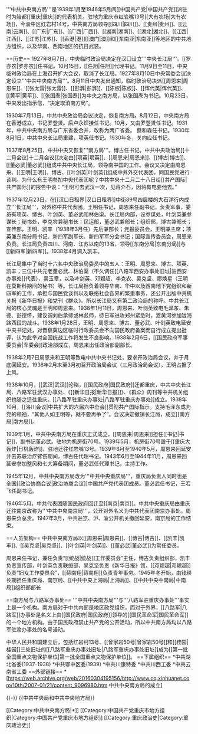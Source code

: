 '''中共中央南方局'''是1939年1月至1946年5月间[[中国共产党|中国共产党]]派驻时为陪都[[重庆|重庆]]的代表机关。驻地为重庆市红岩嘴13号[[大有农场|大有农场]]，今渝中区红岩村14号。中共南方局领导[[四川|四川]]、[[贵州|贵州]]、[[云南|云南]]、[[广东|广东]]、[[广西|广西]]、[[湖南|湖南]]、[[湖北|湖北]]、[[江西|江西]]、[[江苏|江苏]]、[[香港|港]][[澳门|澳]]和[[东南亚|东南亚]]等地区的中共地方组织，以及华南、西南地区的抗日武装。

==历史==
1927年8月7日，中央临时政治局决定在汉囗设立'''中央长江局'''。[[罗亦农|罗亦农]]任书记。10月15日，[[任旭|任旭]]代理书记。11月9日至11日，中央临时政治局在上海召开扩大会议，取消了长江局。1927年8月10日中央常委会议决定设立'''中共中央南方局'''。8月11日中央发出通知，临时政治局决派[[周恩来|周恩来]]、[[张太雷|张太雷]]、[[彭湃|彭湃]]、[[陈权|陈权]]、[[恽代英|恽代英]]、[[黄平|黄平]]、[[张国焘|张国焘]]为中央之南方局，以张国焘为书记。10月23日，中央发出指示信，“决定取消南方局”。

1930年7月13日，中共中央政治局会议决定，恢复南方局。8月12日，中央南方局在香港成立，书记罗登贤。后卢永炽接任书记。10月，又由罗登贤任书记。1931年，中共中央南方局与广东省委合并，改称为两广省委。 蔡和森任书记。1930年8月1日，中共中央长江局重建，项英任书记。1930年冬，关向应任书记。

1937年8月25日，中共中央又恢复'''南方局'''。博古任书记。中共中央政治局[[十二月会议|十二月会议]]决定由[[项英|项英]]、[[周恩来|周恩来]]、[[博古|博古]]、[[董必武|董必武]]组成中共中央长江局，领导南中国的工作。会议又决定由周恩来、[[王明|王明]]、博古、[[叶剑英|叶剑英]]组成中共外交代表团，同国民党进行谈判。为什么有王明参加中央代表团呢？中共中央十二月二十八日给[[共产国际|共产国际]]的报告中说：“王明可去武汉一次，见蒋介石，因蒋有电要他去。”

1937年12月23日，在[[汉口日租界|汉口日租界]]中街89号四层楼的大石洋行内成立'''长江局'''，对外称中共代表团。王明任书记，周恩来任副书记，负责军事，委员有项英、博古、叶剑英、董必武和林伯渠。长江局内部，设参谋处，叶剑英兼参谋长；秘书处，李克农兼秘书长；民运部，董必武兼部长；组织部，博古兼部长；宣传部，王明、凯丰（1938年3月任）先后兼部长；党报委员会，王明兼主席；项英兼东南分局书记、新四军副军长、新四军军分会书记；国际宣传委员会，周恩来负责。长江局负责四川、河南、江苏以南的13省，领导[[东南分局|东南分局]]与[[新四军|新四军]]。1938年4月调入凯丰。

长江局集中了当时十六名中央政治局委员中的五人：王明、周恩来、博古、项英、凯丰；三位中共元老董必武、林伯渠（不久调任[[八路军西安办事处旧址|驻西安办事处]]代表）、吴玉章，以及叶剑英、邓颖超、李克农、吴克坚、廖焕星（王明在莫斯科期间的秘书）等。长江局担负着领导华南、华中以及西南地下党组织和新四军的工作，承担与国民党谈判以及联络社会各界的繁重事务，还公开出版中共机关报《新华日报》和党刊《群众》。所以长江局又有第二政治局的称呼。中共长江局的核心灵魂是王明和周恩来。1938年1月11日，周恩来、叶剑英致电毛泽东、朱德、彭德怀，建议调刘伯承师或林彪师，待日军进攻郑州紧急时，渡黄河参加陇海路西段的战斗。1938年1月28日，王明、周恩来、博古、董必武、叶剑英致电延安中央书记处，对晋察冀边区临时行政委员会不向国民政府备案而自行成立提出批评，认为此举对全国统战工作将发生不良影响。1938年2月6日，[[国民政府军事委员会|军委会]]政治部成立，周恩来出任政治部副部长。

1938年2月7日周恩来和王明等致电中共中央书记处，要求开政治局会议，并于月底回延安。1938年2月末至3月初召开政治局会议（三月政治局会议），王明占据了上风。

1938年10月，[[武汉|武汉]]沦陷，[[国民政府|国民政府]]迁都重庆，中共中央长江局、八路军驻武汉办事处、《[[新华日报|新华日报]]》、《群众》周刊等中共机关组织也随之迁往重庆。[[八路军驻重庆办事处|八路军驻重庆办事处]]成立。1938年10月，[[洛川会议|中共扩大的六届六中全会]]贯彻共产国际指示，支持毛泽东成为党的领袖，“其他人如王明等，就不要再争了”。会议决定撤销长江局，成立[[南方局|南方局]]。

1939年1月，中共中央南方局在重庆正式成立，[[周恩来|周恩来]]担任[[书记|书记]]，副书记董必武。驻地为机房街70号。1939年5月，机房街70号毁于[[重庆大轰炸|日机轰炸]]，驻地迁往红岩嘴13号。1939年6月至1940年5月，周恩来回延安并去苏联治疗臂伤期间，博古任代理书记。1943年6月至1944年11月，周恩来回延安参加整风和七大筹备期间，董必武任代理书记，主持工作。

1945年12月，中共中央南方局改为'''中共中央重庆局'''，重庆局负责人同时也是全国[[政治协商会议|政治协商会议]]中国共产党代表团成员。董必武任书记，王若飞任副书记。

1946年5月，中共代表团随国民政府回迁至[[南京|南京]]。中共中央重庆局由重庆迁往南京改称为'''中共中央南京局'''，公开对外名义为中共代表团南京办事处。周恩来负总责。1947年3月，中共驻京、沪、渝公开机关撤回延安，南京局的工作结束。

==人员架构==
中共中央南方局以[[周恩来|周恩来]]、[[博古|博古]]、[[凯丰|凯丰]]、[[吴克坚|吴克坚]]、[[叶剑英|叶剑英]]、[[董必武|董必武]]为常任委员。

周恩来任书记，兼任负责“[[统战|统战]]工作委员会”主任，博古负责组织部，凯丰负责宣传部，叶剑英负责联络部，吴克坚负责《新华日报》馆，[[邓颖超|邓颖超]]负责“妇女工作委员会”，[[蒋南翔|蒋南翔]]负责青年事务。1945年冬开始，由钱瑛长期担任重庆局、南京局、[[中共中央上海局|上海局]]、[[中共中央中南局|中南局]]组织部部长

==南方局与八路军办事处==
'''中共中央南方局'''与'''八路军驻重庆办事处'''事实上是一个机构。南方局对于中共内部是地区政党组织，而对于外界，[[八路军|八路军]]办事处是名义上由[[国民政府|国民政府]]领导的[[国民革命军|国民革命军]]的一个地方机构。由于国民政府禁止共产党的公开活动，所以中共南方局均以八路军驻渝办事处的名号活动。

中华人民共和国建立后，包括红岩村13号、[[曾家岩50号|曾家岩50号]]和[[桂园|桂园]]三处旧址的[[八路军重庆办事处旧址|八路军重庆办事处旧址]]成为[[第一批全国重点文物保护单位|第一批全国重点文物保护单位]]。
==下属组织==
*中共湖北省委(1937-1938)
*中共鄂中区委(1939)
*中共川康特委
*中共川西工委
*中共云南省工委
==外部链接==
*[https://web.archive.org/web/20160304195156/http://www.cq.xinhuanet.com/10th/2007-01/21/content_9096980.htm 中共中央南方局的成立]

{{-}}
{{中共中央局和中共中央地方局}}

[[Category:中共中央南方局|*]]
[[Category:中国共产党重庆市地方组织|Category:中国共产党重庆市地方组织]]
[[Category:重庆政治史|Category:重庆政治史]]